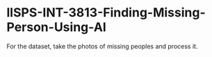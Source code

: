 # llSPS-INT-3813-Finding-Missing-Person-Using-AI



For the dataset, take the photos of missing peoples and process it.
